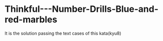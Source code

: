 # Thinkful---Number-Drills-Blue-and-red-marbles
 It is the solution passing the text cases of this kata(kyu8)
